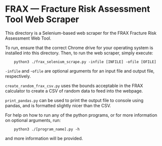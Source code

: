 # FRAX — Fracture Risk Assessment Tool Web Scraper

This directory is a Selenium-based web scraper for the FRAX Fracture Risk Assessment Web Tool. 

To run, ensure that the correct Chrome drive for your operating system is installed into this directory. Then, to run the web scraper, simply execute:

```
	python3 ./frax_selenium_scrape.py -infile [INFILE] -ofile [OFILE]
```

`-infile` and -`ofile` are optional arguments for an input file and output file, respectively. 

`create_random_frax_csv.py` uses the bounds acceptable in the FRAX calculator to create a CSV of random data to feed into the webpage.

`print_pandas.py` can be used to print the output file to console using pandas, and is formatted slightly nicer than the CSV.

For help on how to run any of the python programs, or for more information on optional arguments, run:

```
	python3 ./[program_name].py -h
```

and more information will be provided.
